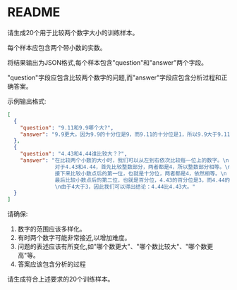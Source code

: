 # README

请生成20个用于比较两个数字大小的训练样本。

每个样本应包含两个带小数的实数。

将结果输出为JSON格式,每个样本包含"question"和"answer"两个字段。

"question"字段应包含比较两个数字的问题,而"answer"字段应包含分析过程和正确答案。

示例输出格式:

```json
[
  {
    "question": "9.11和9.9哪个大?",
    "answer": "9.9更大。因为9.9的十分位是9，而9.11的十分位是1，所以9.9大于9.11。"
  },
  {
    "question": "4.43和4.44谁比较大？?", 
    "answer": "在比较两个小数的大小时，我们可以从左到右依次比较每一位上的数字。\n
    		   对于4.43和4.44，首先比较整数部分，两者都是4，所以整数部分相等。\n
    		   接下来比较小数点后的第一位，也就是十分位，两者都是4，依然相等。\n
    		   最后比较小数点后的第二位，也就是百分位，4.43的百分位是3，而4.44的百分位是4。
    		   \n由于4大于3，因此我们可以得出结论：4.44比4.43大。"
  }
]
```

请确保:
1. 数字的范围应该多样化。
2. 有时两个数字可能非常接近,以增加难度。
3. 问题的表述应该有所变化,如"哪个数更大"、"哪个数比较大"、"哪个数更高"等。
4. 答案应该包含分析的过程

请生成符合上述要求的20个训练样本。
